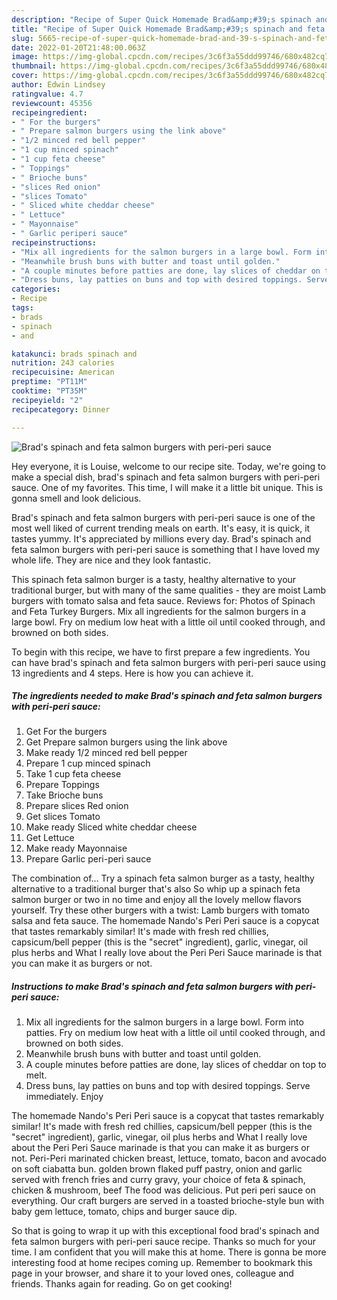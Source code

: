 ```yaml
---
description: "Recipe of Super Quick Homemade Brad&amp;#39;s spinach and feta salmon burgers with peri-peri sauce"
title: "Recipe of Super Quick Homemade Brad&amp;#39;s spinach and feta salmon burgers with peri-peri sauce"
slug: 5665-recipe-of-super-quick-homemade-brad-and-39-s-spinach-and-feta-salmon-burgers-with-peri-peri-sauce
date: 2022-01-20T21:48:00.063Z
image: https://img-global.cpcdn.com/recipes/3c6f3a55ddd99746/680x482cq70/brads-spinach-and-feta-salmon-burgers-with-peri-peri-sauce-recipe-main-photo.jpg
thumbnail: https://img-global.cpcdn.com/recipes/3c6f3a55ddd99746/680x482cq70/brads-spinach-and-feta-salmon-burgers-with-peri-peri-sauce-recipe-main-photo.jpg
cover: https://img-global.cpcdn.com/recipes/3c6f3a55ddd99746/680x482cq70/brads-spinach-and-feta-salmon-burgers-with-peri-peri-sauce-recipe-main-photo.jpg
author: Edwin Lindsey
ratingvalue: 4.7
reviewcount: 45356
recipeingredient:
- " For the burgers"
- " Prepare salmon burgers using the link above"
- "1/2 minced red bell pepper"
- "1 cup minced spinach"
- "1 cup feta cheese"
- " Toppings"
- " Brioche buns"
- "slices Red onion"
- "slices Tomato"
- " Sliced white cheddar cheese"
- " Lettuce"
- " Mayonnaise"
- " Garlic periperi sauce"
recipeinstructions:
- "Mix all ingredients for the salmon burgers in a large bowl. Form into patties. Fry on medium low heat with a little oil until cooked through, and browned on both sides."
- "Meanwhile brush buns with butter and toast until golden."
- "A couple minutes before patties are done, lay slices of cheddar on top to melt."
- "Dress buns, lay patties on buns and top with desired toppings. Serve immediately. Enjoy"
categories:
- Recipe
tags:
- brads
- spinach
- and

katakunci: brads spinach and 
nutrition: 243 calories
recipecuisine: American
preptime: "PT11M"
cooktime: "PT35M"
recipeyield: "2"
recipecategory: Dinner

---
```



![Brad&#39;s spinach and feta salmon burgers with peri-peri sauce](https://img-global.cpcdn.com/recipes/3c6f3a55ddd99746/680x482cq70/brads-spinach-and-feta-salmon-burgers-with-peri-peri-sauce-recipe-main-photo.jpg)

Hey everyone, it is Louise, welcome to our recipe site. Today, we're going to make a special dish, brad&#39;s spinach and feta salmon burgers with peri-peri sauce. One of my favorites. This time, I will make it a little bit unique. This is gonna smell and look delicious.

Brad&#39;s spinach and feta salmon burgers with peri-peri sauce is one of the most well liked of current trending meals on earth. It's easy, it is quick, it tastes yummy. It's appreciated by millions every day. Brad&#39;s spinach and feta salmon burgers with peri-peri sauce is something that I have loved my whole life. They are nice and they look fantastic.

This spinach feta salmon burger is a tasty, healthy alternative to your traditional burger, but with many of the same qualities - they are moist Lamb burgers with tomato salsa and feta sauce. Reviews for: Photos of Spinach and Feta Turkey Burgers. Mix all ingredients for the salmon burgers in a large bowl. Fry on medium low heat with a little oil until cooked through, and browned on both sides.


To begin with this recipe, we have to first prepare a few ingredients. You can have brad&#39;s spinach and feta salmon burgers with peri-peri sauce using 13 ingredients and 4 steps. Here is how you can achieve it.

<!--inarticleads1-->

##### The ingredients needed to make Brad&#39;s spinach and feta salmon burgers with peri-peri sauce:

1. Get  For the burgers
1. Get  Prepare salmon burgers using the link above
1. Make ready 1/2 minced red bell pepper
1. Prepare 1 cup minced spinach
1. Take 1 cup feta cheese
1. Prepare  Toppings
1. Take  Brioche buns
1. Prepare slices Red onion
1. Get slices Tomato
1. Make ready  Sliced white cheddar cheese
1. Get  Lettuce
1. Make ready  Mayonnaise
1. Prepare  Garlic peri-peri sauce


The combination of… Try a spinach feta salmon burger as a tasty, healthy alternative to a traditional burger that&#39;s also So whip up a spinach feta salmon burger or two in no time and enjoy all the lovely mellow flavors yourself. Try these other burgers with a twist: Lamb burgers with tomato salsa and feta sauce. The homemade Nando&#39;s Peri Peri sauce is a copycat that tastes remarkably similar! It&#39;s made with fresh red chillies, capsicum/bell pepper (this is the &#34;secret&#34; ingredient), garlic, vinegar, oil plus herbs and What I really love about the Peri Peri Sauce marinade is that you can make it as burgers or not. 

<!--inarticleads2-->

##### Instructions to make Brad&#39;s spinach and feta salmon burgers with peri-peri sauce:

1. Mix all ingredients for the salmon burgers in a large bowl. Form into patties. Fry on medium low heat with a little oil until cooked through, and browned on both sides.
1. Meanwhile brush buns with butter and toast until golden.
1. A couple minutes before patties are done, lay slices of cheddar on top to melt.
1. Dress buns, lay patties on buns and top with desired toppings. Serve immediately. Enjoy


The homemade Nando&#39;s Peri Peri sauce is a copycat that tastes remarkably similar! It&#39;s made with fresh red chillies, capsicum/bell pepper (this is the &#34;secret&#34; ingredient), garlic, vinegar, oil plus herbs and What I really love about the Peri Peri Sauce marinade is that you can make it as burgers or not. Peri-Peri marinated chicken breast, lettuce, tomato, bacon and avocado on soft ciabatta bun. golden brown flaked puff pastry, onion and garlic served with french fries and curry gravy, your choice of feta &amp; spinach, chicken &amp; mushroom, beef The food was delicious. Put peri peri sauce on everything. Our craft burgers are served in a toasted brioche-style bun with baby gem lettuce, tomato, chips and burger sauce dip. 

So that is going to wrap it up with this exceptional food brad&#39;s spinach and feta salmon burgers with peri-peri sauce recipe. Thanks so much for your time. I am confident that you will make this at home. There is gonna be more interesting food at home recipes coming up. Remember to bookmark this page in your browser, and share it to your loved ones, colleague and friends. Thanks again for reading. Go on get cooking!
